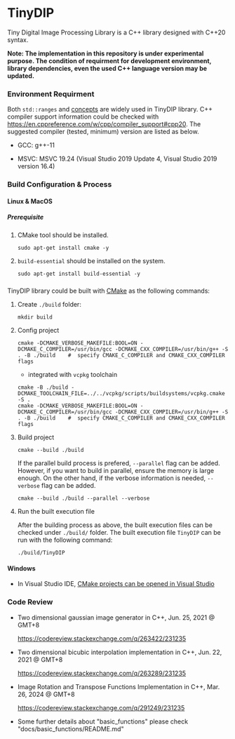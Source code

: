 # TinyDIP

Tiny Digital Image Processing Library is a C++ library designed with C++20 syntax.

**Note: The implementation in this repository is under experimental purpose. The condition of requirment for development environment, library dependencies, even the used C++ language version may be updated.**

### Environment Requirment

Both `std::ranges` and [concepts](https://en.cppreference.com/w/cpp/language/constraints) are widely used in TinyDIP library. C++ compiler support information could be checked with https://en.cppreference.com/w/cpp/compiler_support#cpp20. The suggested compiler (tested, minimum) version are listed as below.

- GCC: g++-11

- MSVC: MSVC 19.24 (Visual Studio 2019 Update 4, Visual Studio 2019 version 16.4)

### Build Configuration & Process

#### Linux & MacOS

##### Prerequisite

1. CMake tool should be installed.

    ```shell
    sudo apt-get install cmake -y
    ```

2. `build-essential` should be installed on the system.
    
    ```shell
    sudo apt-get install build-essential -y
    ```

##### 

TinyDIP library could be built with [CMake](https://cmake.org/) as the following commands:

1. Create `./build` folder:
  
    ```shell
    mkdir build
    ```

2. Config project

    ```shell
    cmake -DCMAKE_VERBOSE_MAKEFILE:BOOL=ON -DCMAKE_C_COMPILER=/usr/bin/gcc -DCMAKE_CXX_COMPILER=/usr/bin/g++ -S . -B ./build    #  specify CMAKE_C_COMPILER and CMAKE_CXX_COMPILER flags
    ```
    
    - integrated with `vcpkg` toolchain

    ```shell
    cmake -B ./build -DCMAKE_TOOLCHAIN_FILE=../../vcpkg/scripts/buildsystems/vcpkg.cmake -S .
    cmake -DCMAKE_VERBOSE_MAKEFILE:BOOL=ON -DCMAKE_C_COMPILER=/usr/bin/gcc -DCMAKE_CXX_COMPILER=/usr/bin/g++ -S . -B ./build    #  specify CMAKE_C_COMPILER and CMAKE_CXX_COMPILER flags
    ```

3. Build project
    
    ```shell
    cmake --build ./build
    ```

    If the parallel build process is prefered, `--parallel` flag can be added. However, if you want to build in parallel, ensure the memory is large enough. On the other hand, if the verbose information is needed, `--verbose` flag can be added.

    ```shell
    cmake --build ./build --parallel --verbose
    ```

4. Run the built execution file

    After the building process as above, the built execution files can be checked under `./build/` folder. The built execution file `TinyDIP` can be run with the following command:

    ```shell
    ./build/TinyDIP
    ```

#### Windows

- In Visual Studio IDE, [CMake projects can be opened in Visual Studio](https://docs.microsoft.com/en-us/cpp/build/cmake-projects-in-visual-studio?view=msvc-170)

### Code Review

- Two dimensional gaussian image generator in C++, Jun. 25, 2021 @ GMT+8
  
  https://codereview.stackexchange.com/q/263422/231235

- Two dimensional bicubic interpolation implementation in C++, Jun. 22, 2021 @ GMT+8
  
  https://codereview.stackexchange.com/q/263289/231235
  
- Image Rotation and Transpose Functions Implementation in C++, Mar. 26, 2024 @ GMT+8
  
  https://codereview.stackexchange.com/q/291249/231235
  
- Some further details about "basic_functions" please check "docs/basic_functions/README.md"


